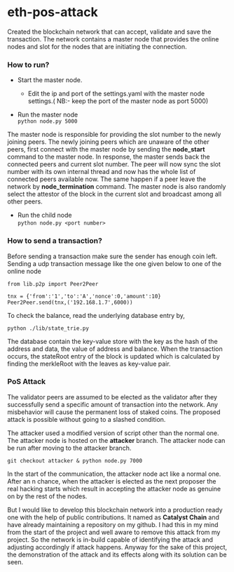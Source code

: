# eth-pos-attack

Created the blockchain network that can accept, validate and save the transaction. The network contains a master node that provides the online nodes and slot for the nodes that are initiating the connection.


### How to run?
- Start the master node. 
    - Edit the ip and port of the settings.yaml with the master node settings.( NB:- keep the port of the master node as port 5000)

- Run the master node <br>
    ```python node.py 5000```

The master node is responsible for providing the slot number to the newly joining peers. The newly joining peers which are unaware of the other peers, first connect with the master node by sending the **node_start** command to the master node. In response, the master sends back the connected peers and current slot number. The peer will now sync the slot number with its own internal thread and now has the whole list of connected peers available now. The same happen if a peer leave the network by **node_termination** command. The master node is also randomly select the attestor of the block in the current slot and broadcast among all other peers.

- Run the child node <br>
    ```python node.py <port number>```


### How to send a transaction?
Before sending a transaction make sure the sender has enough coin left. Sending a udp transaction message like the one given below to one of the online node 
```
from lib.p2p import Peer2Peer

tnx = {'from':'1','to':'A','nonce':0,'amount':10}
Peer2Peer.send(tnx,('192.168.1.7',6000))
```

To check the balance,  read the underlying database entry by,
```
python ./lib/state_trie.py
```

The database contain the key-value store with the key as the hash of the address and data, the value of address and balance. When the transaction occurs, the stateRoot entry of the block is updated which is calculated by finding the merkleRoot with the leaves as key-value pair.


### PoS Attack

The validator peers are assumed to be elected as the validator after they successfully send a specific amount of transaction into the network. Any misbehavior will cause the permanent loss of staked coins. The proposed attack is possible without going to a slashed condition.

The attacker used a modified version of script other than the normal one. The attacker node is hosted on the **attacker** branch. The attacker node can be run after moving to the attacker branch.

```
git checkout attacker & python node.py 7000
```

In the start of the communication, the attacker node act like a normal one. After an n chance, when the attacker is elected as the next proposer the real hacking starts which result in accepting the attacker node as genuine on by the rest of the nodes. 

But I would like to develop this blockchain network into a production ready one with the help of public contributions. It named  as **Catalyst Chain** and have already maintaining a repository on my github. I had this in my mind from the start of the project and well aware to remove this attack from my project. So the network is in-build capable of identifying the attack and adjusting accordingly if attack happens. Anyway for the sake of this project, the demonstration of the attack and its effects along with its solution can be seen. 